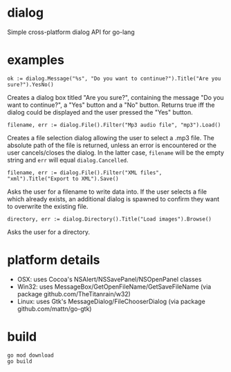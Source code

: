# dialog
Simple cross-platform dialog API for go-lang

# examples
    ok := dialog.Message("%s", "Do you want to continue?").Title("Are you sure?").YesNo()

Creates a dialog box titled "Are you sure?", containing the message "Do you want to continue?",
a "Yes" button and a "No" button. Returns true iff the dialog could be displayed and the user
pressed the "Yes" button.

    filename, err := dialog.File().Filter("Mp3 audio file", "mp3").Load()

Creates a file selection dialog allowing the user to select a .mp3 file. The absolute path of
the file is returned, unless an error is encountered or the user cancels/closes the dialog.
In the latter case, `filename` will be the empty string and `err` will equal `dialog.Cancelled`.

    filename, err := dialog.File().Filter("XML files", "xml").Title("Export to XML").Save()

Asks the user for a filename to write data into. If the user selects a file which already exists,
an additional dialog is spawned to confirm they want to overwrite the existing file.

    directory, err := dialog.Directory().Title("Load images").Browse()

Asks the user for a directory.

# platform details
* OSX: uses Cocoa's NSAlert/NSSavePanel/NSOpenPanel classes
* Win32: uses MessageBox/GetOpenFileName/GetSaveFileName (via package github.com/TheTitanrain/w32)
* Linux: uses Gtk's MessageDialog/FileChooserDialog (via package github.com/mattn/go-gtk)

# build
```
go mod download
go build
```

